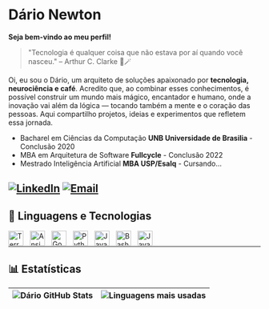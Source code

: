 # Dário Newton
**Seja bem-vindo ao meu perfil!**
> "Tecnologia é qualquer coisa que não estava por aí quando você nasceu." – Arthur C. Clarke 🎩🪄

Oi, eu sou o Dário, um arquiteto de soluções apaixonado por **tecnologia, neurociência e café**. Acredito que, ao combinar esses conhecimentos, é possível construir um mundo mais mágico, encantador e humano, onde a inovação vai além da lógica — tocando também a mente e o coração das pessoas.
Aqui compartilho projetos, ideias e experimentos que refletem essa jornada.

- Bacharel em Ciências da Computação **UNB Universidade de Brasilia** - Conclusão 2020
- MBA em Arquitetura de Software **Fullcycle** - Conclusão 2022
- Mestrado Inteligência Artificial **MBA USP/Esalq** - Cursando...

[![LinkedIn](https://img.shields.io/badge/-LinkedIn-0A66C2?style=for-the-badge&logo=linkedin&logoColor=white)](https://www.linkedin.com/in/dariodevops/)
[![Email](https://img.shields.io/badge/-Email-D14836?style=for-the-badge&logo=gmail&logoColor=white)](mailto:darionewton7@gmail.com)
---
## 🤖 Linguagens e Tecnologias
<img align="left" alt="Terraform" title="Terraform" width="30px" style="padding-right: 10px;" src="https://cdn.jsdelivr.net/gh/devicons/devicon@latest/icons/terraform/terraform-original.svg" />
<img align="left" alt="Ansible" title="Ansible" width="30px" style="padding-right: 10px;" src="https://cdn.jsdelivr.net/gh/devicons/devicon@latest/icons/ansible/ansible-original.svg" />
<img align="left" alt="Go" title="Go" width="30px" style="padding-right: 10px;" src="https://cdn.jsdelivr.net/gh/devicons/devicon@latest/icons/go/go-original.svg" />
<img align="left" alt="Python" title="Python" width="30px" style="padding-right: 10px;" src="https://cdn.jsdelivr.net/gh/devicons/devicon@latest/icons/Python/python-original.svg" />
<img align="left" alt="Java" title="Java" width="30px" style="padding-right: 10px;" src="https://cdn.jsdelivr.net/gh/devicons/devicon@latest/icons/Java/java-original.svg" />
<img align="left" alt="Bash" title="Bash" width="30px" style="padding-right: 10px;" src="https://cdn.jsdelivr.net/gh/devicons/devicon@latest/icons/bash/bash-original.svg" />
<img align="left" alt="JavaScript" title="JavaScript" width="30px" style="padding-right: 10px;" src="https://cdn.jsdelivr.net/gh/devicons/devicon@latest/icons/javascript/javascript-original.svg" />
<br/>



---
## 📊 Estatísticas
| ![Dário GitHub Stats](https://github-readme-stats.vercel.app/api?username=darionewton7&show_icons=true&theme=tokyonight&include_all_commits=true&locale=pt-br) | ![Linguagens mais usadas](https://github-readme-stats.vercel.app/api/top-langs/?username=darionewton7&theme=tokyonight&layout=compact&custom_title=Tecnologias&langs_count=9) |
| --- | --- |



